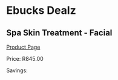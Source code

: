 
# Ebucks Dealz
## Spa Skin Treatment - Facial
[Product Page](https://www.ebucks.com/web/shop/productSelected.do?prodId=265758843&catId=322112237)

Price: R845.00

Savings: 


	